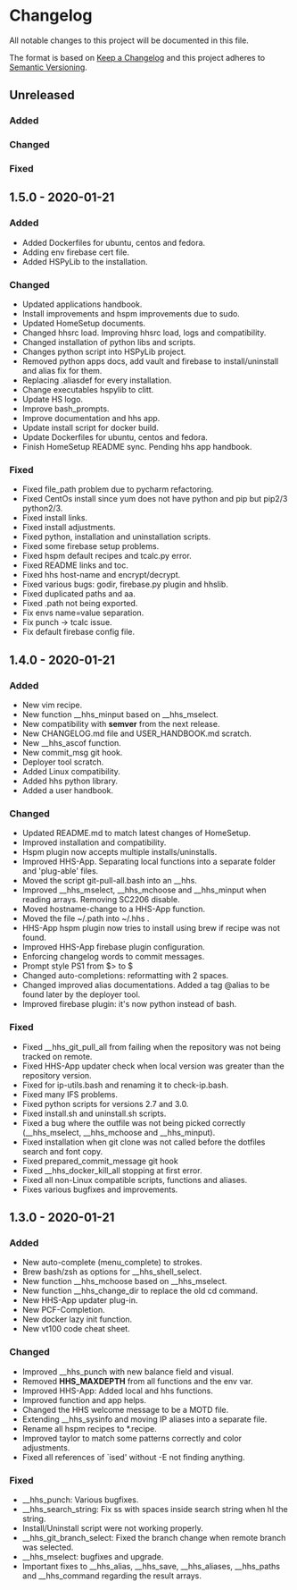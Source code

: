 # Changelog

All notable changes to this project will be documented in this file.

The format is based on [Keep a Changelog][kac] and this project adheres to
[Semantic Versioning][semver].

[kac]: https://keepachangelog.com/en/1.0.0/
[semver]: https://semver.org/

## Unreleased

### Added

### Changed

### Fixed


## 1.5.0 - 2020-01-21

### Added

* Added Dockerfiles for ubuntu, centos and fedora.
* Adding env firebase cert file.
* Added HSPyLib to the installation.

### Changed

* Updated applications handbook.
* Install improvements and hspm improvements due to sudo.
* Updated HomeSetup documents.
* Changed hhsrc load. Improving hhsrc load, logs and compatibility.
* Changed installation of python libs and scripts.
* Changes python script into HSPyLib project.
* Removed python apps docs, add vault and firebase to install/uninstall and alias fix for them.
* Replacing .aliasdef for every installation.
* Change executables hspylib to clitt.
* Update HS logo.
* Improve bash_prompts.
* Improve documentation and hhs app.
* Update install script for docker build.
* Update Dockerfiles for ubuntu, centos and fedora.
* Finish HomeSetup README sync. Pending hhs app handbook.

### Fixed

* Fixed file_path problem due to pycharm refactoring.
* Fixed CentOs install since yum does not have python and pip but pip2/3 python2/3.
* Fixed install links.
* Fixed install adjustments.
* Fixed python, installation and uninstallation scripts.
* Fixed some firebase setup problems.
* Fixed hspm default recipes and tcalc.py error.
* Fixed README links and toc.
* Fixed hhs host-name and encrypt/decrypt.
* Fixed various bugs: godir, firebase.py plugin and hhslib.
* Fixed duplicated paths and aa.
* Fixed .path not being exported.
* Fix envs name=value separation.
* Fix punch -> tcalc issue.
* Fix default firebase config file.


## 1.4.0 - 2020-01-21

### Added

* New vim recipe.
* New function __hhs_minput based on __hhs_mselect.
* New compatibility with **semver** from the next release.
* New CHANGELOG.md file and USER_HANDBOOK.md scratch.
* New __hhs_ascof function.
* New commit_msg git hook.
* Deployer tool scratch.
* Added Linux compatibility.
* Added hhs python library.
* Added a user handbook.

### Changed

* Updated README.md to match latest changes of HomeSetup.
* Improved installation and compatibility.
* Hspm plugin now accepts multiple installs/uninstalls.
* Improved HHS-App. Separating local functions into a separate folder and 'plug-able' files.
* Moved the script git-pull-all.bash into an __hhs<function>.
* Improved __hhs_mselect, __hhs_mchoose and __hhs_minput when reading arrays. Removing SC2206 disable.
* Moved hostname-change to a HHS-App function.
* Moved the file ~/.path into ~/.hhs .
* HHS-App hspm plugin now tries to install using brew if recipe was not found.
* Improved HHS-App firebase plugin configuration.
* Enforcing changelog words to commit messages.
* Prompt style PS1 from $> to $
* Changed auto-completions: reformatting with 2 spaces.
* Changed improved alias documentations. Added a tag @alias to be found later by the deployer tool.
* Improved firebase plugin: it's now python instead of bash.

### Fixed

* Fixed __hhs_git_pull_all from failing when the repository was not being tracked on remote.
* Fixed HHS-App updater check when local version was greater than the repository version.
* Fixed for ip-utils.bash and renaming it to check-ip.bash.
* Fixed many IFS problems.
* Fixed python scripts for versions 2.7 and 3.0.
* Fixed install.sh and uninstall.sh scripts.
* Fixed a bug where the outfile was not being picked correctly (__hhs_mselect, __hhs_mchoose and __hhs_minput).
* Fixed installation when git clone was not called before the dotfiles search and font copy.
* Fixed prepared_commit_message git hook
* Fixed __hhs_docker_kill_all stopping at first error.
* Fixed all non-Linux compatible scripts, functions and aliases.
* Fixes various bugfixes and improvements.


## 1.3.0 - 2020-01-21

### Added

* New auto-complete (menu_complete) to <shift-tab> strokes.
* Brew bash/zsh as options for __hhs_shell_select.
* New function __hhs_mchoose based on __hhs_mselect.
* New function __hhs_change_dir to replace the old cd command.
* New HHS-App updater plug-in.
* New PCF-Completion.
* New docker lazy init function.
* New vt100 code cheat sheet.

### Changed

* Improved __hhs_punch with new balance field and visual.
* Removed **HHS_MAXDEPTH** from all functions and the env var.
* Improved HHS-App: Added local and hhs functions.
* Improved function and app helps.
* Changed the HHS welcome message to be a MOTD file.
* Extending __hhs_sysinfo and moving IP aliases into a separate file.
* Rename all hspm recipes to *.recipe.
* Improved taylor to match some patterns correctly and color adjustments.
* Fixed all references of `ised' without -E not finding anything.

### Fixed

* __hhs_punch: Various bugfixes.
* __hhs_search_string: Fix ss with spaces inside search string when hl the string.
* Install/Uninstall script were not working properly.
* __hhs_git_branch_select: Fixed the branch change when remote branch was selected.
* __hhs_mselect: bugfixes and upgrade.
* Important fixes to __hhs_alias, __hhs_save, __hhs_aliases, __hhs_paths and __hhs_command regarding the result arrays.
